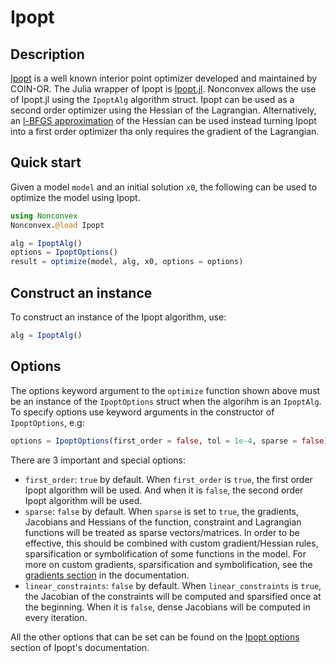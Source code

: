 # Ipopt

## Description

[Ipopt](https://coin-or.github.io/Ipopt) is a well known interior point optimizer developed and maintained by COIN-OR. The Julia wrapper of Ipopt is [Ipopt.jl](https://github.com/jump-dev/Ipopt.jl). Nonconvex allows the use of Ipopt.jl using the `IpoptAlg` algorithm struct. Ipopt can be used as a second order optimizer using the Hessian of the Lagrangian. Alternatively, an [l-BFGS approximation](https://en.wikipedia.org/wiki/Limited-memory_BFGS) of the Hessian can be used instead turning Ipopt into a first order optimizer tha only requires the gradient of the Lagrangian.

## Quick start

Given a model `model` and an initial solution `x0`, the following can be used to optimize the model using Ipopt.
```julia
using Nonconvex
Nonconvex.@load Ipopt

alg = IpoptAlg()
options = IpoptOptions()
result = optimize(model, alg, x0, options = options)
```

## Construct an instance

To construct an instance of the Ipopt algorithm, use:
```julia
alg = IpoptAlg()
```

## Options

The options keyword argument to the `optimize` function shown above must be an instance of the `IpoptOptions` struct when the algorihm is an `IpoptAlg`. To specify options use keyword arguments in the constructor of `IpoptOptions`, e.g:
```julia
options = IpoptOptions(first_order = false, tol = 1e-4, sparse = false)
```
There are 3 important and special options:
- `first_order`: `true` by default. When `first_order` is `true`, the first order Ipopt algorithm will be used. And when it is `false`, the second order Ipopt algorithm will be used.
- `sparse`: `false` by default. When `sparse` is set to `true`, the gradients, Jacobians and Hessians of the function, constraint and Lagrangian functions will be treated as sparse vectors/matrices. In order to be effective, this should be combined with custom gradient/Hessian rules, sparsification or symbolification of some functions in the model. For more on custom gradients, sparsification and symbolification, see the [gradients section](../gradients/gradients.md) in the documentation.
- `linear_constraints`:  `false` by default. When `linear_constraints` is `true`, the Jacobian of the constraints will be computed and sparsified once at the beginning. When it is `false`, dense Jacobians will be computed in every iteration.

All the other options that can be set can be found on the [Ipopt options](https://coin-or.github.io/Ipopt/OPTIONS.html) section of Ipopt's documentation.
